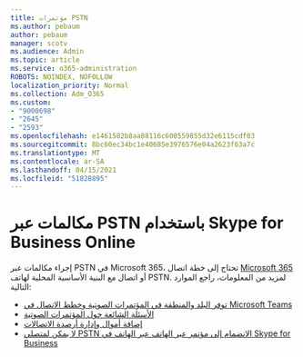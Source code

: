 ```yaml
---
title: مؤتمرات PSTN
ms.author: pebaum
author: pebaum
manager: scotv
ms.audience: Admin
ms.topic: article
ms.service: o365-administration
ROBOTS: NOINDEX, NOFOLLOW
localization_priority: Normal
ms.collection: Adm_O365
ms.custom:
- "9000698"
- "2645"
- "2593"
ms.openlocfilehash: e1461582b8aa88116c600559855d32e6115cdf03
ms.sourcegitcommit: 8bc60ec34bc1e40685e3976576e04a2623f63a7c
ms.translationtype: MT
ms.contentlocale: ar-SA
ms.lasthandoff: 04/15/2021
ms.locfileid: "51828895"
---
```

# <a name="pstn-calling-with-skype-for-business-online"></a>مكالمات عبر PSTN باستخدام Skype for Business Online

إجراء مكالمات عبر PSTN في Microsoft 365، تحتاج إلى خطة اتصال [Microsoft 365](https://docs.microsoft.com/microsoftteams/what-is-phone-system-in-office-365#more-about-calling-plans) أو اتصال مع البنية الأساسية المحلية لهاتف PSTN. لمزيد من المعلومات، راجع الموارد التالية: 

- [توفر البلد والمنطقة في المؤتمرات الصوتية وخطط الاتصال في Microsoft Teams](https://docs.microsoft.com/microsoftteams/country-and-region-availability-for-audio-conferencing-and-calling-plans/country-and-region-availability-for-audio-conferencing-and-calling-plans) 
- [الأسئلة الشائعة حول المؤتمرات الصوتية](https://docs.microsoft.com/microsoftteams/audio-conferencing-common-questions)
- [إضافة أموال وإدارة أرصدة الاتصالات](https://docs.microsoft.com/microsoftteams/add-funds-and-manage-communications-credits)
- [لا يمكن لمتصلي PSTN الانضمام إلى مؤتمر عبر الهاتف عبر الهاتف في Skype for Business](https://docs.microsoft.com/SkypeForBusiness/troubleshoot/online-conferencing/pstn-callers-cant-join-dial-in-call)